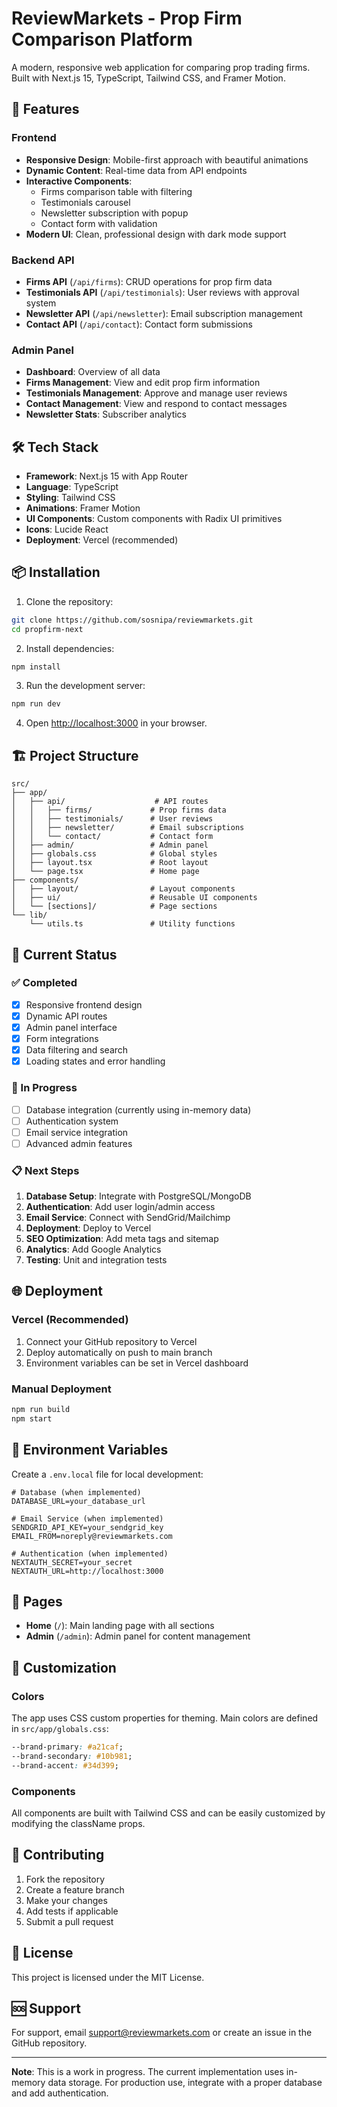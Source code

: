 # ReviewMarkets - Prop Firm Comparison Platform

A modern, responsive web application for comparing prop trading firms. Built with Next.js 15, TypeScript, Tailwind CSS, and Framer Motion.

## 🚀 Features

### Frontend

- **Responsive Design**: Mobile-first approach with beautiful animations
- **Dynamic Content**: Real-time data from API endpoints
- **Interactive Components**:
  - Firms comparison table with filtering
  - Testimonials carousel
  - Newsletter subscription with popup
  - Contact form with validation
- **Modern UI**: Clean, professional design with dark mode support

### Backend API

- **Firms API** (`/api/firms`): CRUD operations for prop firm data
- **Testimonials API** (`/api/testimonials`): User reviews with approval system
- **Newsletter API** (`/api/newsletter`): Email subscription management
- **Contact API** (`/api/contact`): Contact form submissions

### Admin Panel

- **Dashboard**: Overview of all data
- **Firms Management**: View and edit prop firm information
- **Testimonials Management**: Approve and manage user reviews
- **Contact Management**: View and respond to contact messages
- **Newsletter Stats**: Subscriber analytics

## 🛠️ Tech Stack

- **Framework**: Next.js 15 with App Router
- **Language**: TypeScript
- **Styling**: Tailwind CSS
- **Animations**: Framer Motion
- **UI Components**: Custom components with Radix UI primitives
- **Icons**: Lucide React
- **Deployment**: Vercel (recommended)

## 📦 Installation

1. Clone the repository:

```bash
git clone https://github.com/sosnipa/reviewmarkets.git
cd propfirm-next
```

2. Install dependencies:

```bash
npm install
```

3. Run the development server:

```bash
npm run dev
```

4. Open [http://localhost:3000](http://localhost:3000) in your browser.

## 🏗️ Project Structure

```
src/
├── app/
│   ├── api/                    # API routes
│   │   ├── firms/             # Prop firms data
│   │   ├── testimonials/      # User reviews
│   │   ├── newsletter/        # Email subscriptions
│   │   └── contact/           # Contact form
│   ├── admin/                 # Admin panel
│   ├── globals.css            # Global styles
│   ├── layout.tsx             # Root layout
│   └── page.tsx               # Home page
├── components/
│   ├── layout/                # Layout components
│   ├── ui/                    # Reusable UI components
│   └── [sections]/            # Page sections
└── lib/
    └── utils.ts               # Utility functions
```

## 🎯 Current Status

### ✅ Completed

- [x] Responsive frontend design
- [x] Dynamic API routes
- [x] Admin panel interface
- [x] Form integrations
- [x] Data filtering and search
- [x] Loading states and error handling

### 🔄 In Progress

- [ ] Database integration (currently using in-memory data)
- [ ] Authentication system
- [ ] Email service integration
- [ ] Advanced admin features

### 📋 Next Steps

1. **Database Setup**: Integrate with PostgreSQL/MongoDB
2. **Authentication**: Add user login/admin access
3. **Email Service**: Connect with SendGrid/Mailchimp
4. **Deployment**: Deploy to Vercel
5. **SEO Optimization**: Add meta tags and sitemap
6. **Analytics**: Add Google Analytics
7. **Testing**: Unit and integration tests

## 🌐 Deployment

### Vercel (Recommended)

1. Connect your GitHub repository to Vercel
2. Deploy automatically on push to main branch
3. Environment variables can be set in Vercel dashboard

### Manual Deployment

```bash
npm run build
npm start
```

## 🔧 Environment Variables

Create a `.env.local` file for local development:

```env
# Database (when implemented)
DATABASE_URL=your_database_url

# Email Service (when implemented)
SENDGRID_API_KEY=your_sendgrid_key
EMAIL_FROM=noreply@reviewmarkets.com

# Authentication (when implemented)
NEXTAUTH_SECRET=your_secret
NEXTAUTH_URL=http://localhost:3000
```

## 📱 Pages

- **Home** (`/`): Main landing page with all sections
- **Admin** (`/admin`): Admin panel for content management

## 🎨 Customization

### Colors

The app uses CSS custom properties for theming. Main colors are defined in `src/app/globals.css`:

```css
--brand-primary: #a21caf;
--brand-secondary: #10b981;
--brand-accent: #34d399;
```

### Components

All components are built with Tailwind CSS and can be easily customized by modifying the className props.

## 🤝 Contributing

1. Fork the repository
2. Create a feature branch
3. Make your changes
4. Add tests if applicable
5. Submit a pull request

## 📄 License

This project is licensed under the MIT License.

## 🆘 Support

For support, email support@reviewmarkets.com or create an issue in the GitHub repository.

---

**Note**: This is a work in progress. The current implementation uses in-memory data storage. For production use, integrate with a proper database and add authentication.
